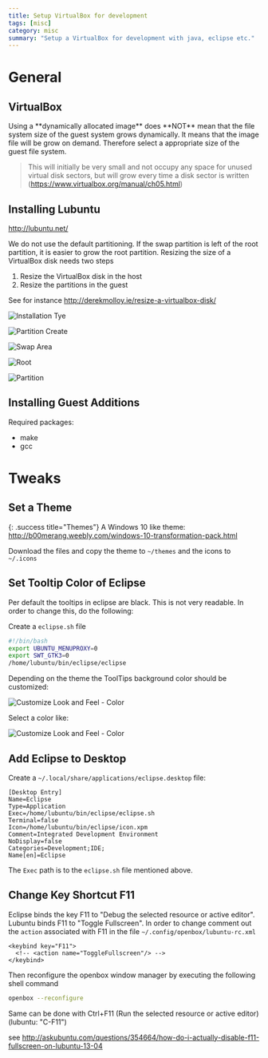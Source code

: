 ```yaml
---
title: Setup VirtualBox for development
tags: [misc]
category: misc
summary: "Setup a VirtualBox for development with java, eclipse etc."
---
```


# General

## VirtualBox

<div class="danger" title="Dynamically allocated image" markdown="1">
Using a **dynamically allocated image** does **NOT** mean that the file system size of the guest system grows dynamically. It means that the image file will be grow on demand. Therefore select a appropriate size of the guest file system. 

> This will initially be very small and not occupy any space for unused virtual disk sectors, but will grow every time a disk sector is written  
(https://www.virtualbox.org/manual/ch05.html) 

</div>

## Installing Lubuntu

<http://lubuntu.net/>

<div class="success" title="Partition" markdown="1">
We do not use the default partitioning. If the swap partition is left of the root partition, it is easier to grow the root partition. Resizing the size of a VirtualBox disk needs two steps

1. Resize the VirtualBox disk in the host
2. Resize the partitions in the guest

See for instance <http://derekmolloy.ie/resize-a-virtualbox-disk/>
</div>

![Installation Tye](setup_virtual_box_for_development/lubuntu_install_1.png  "Installation Type")

![Partition Create](setup_virtual_box_for_development/lubuntu_install_2.png  "Partition Create")

![Swap Area](setup_virtual_box_for_development/lubuntu_install_3.png  "Swap Area")

![Root](setup_virtual_box_for_development/lubuntu_install_4.png  "Root")

![Partition](setup_virtual_box_for_development/lubuntu_install_5.png  "Partition")


## Installing Guest Additions
 
 Required packages:
 
* make
* gcc

# Tweaks

## Set a Theme

{: .success title="Themes"}
A Windows 10 like theme:
<http://b00merang.weebly.com/windows-10-transformation-pack.html>

Download the files and copy the theme to `~/themes` and the icons to `~/.icons`

## Set Tooltip Color of Eclipse

Per default the tooltips in eclipse are black. This is not very readable. In order to change this, do the following:

Create a `eclipse.sh` file

~~~bash
#!/bin/bash
export UBUNTU_MENUPROXY=0
export SWT_GTK3=0
/home/lubuntu/bin/eclipse/eclipse
~~~

Depending on the theme the ToolTips background color should be customized:

![Customize Look and Feel - Color](setup_virtual_box_for_development/customizeLookAndFeel.png)

Select a color like:

![Customize Look and Feel - Color](setup_virtual_box_for_development/pickAColor.png)

## Add Eclipse to Desktop

Create a `~/.local/share/applications/eclipse.desktop` file:

~~~
[Desktop Entry]
Name=Eclipse
Type=Application
Exec=/home/lubuntu/bin/eclipse/eclipse.sh
Terminal=false
Icon=/home/lubuntu/bin/eclipse/icon.xpm
Comment=Integrated Development Environment
NoDisplay=false
Categories=Development;IDE;
Name[en]=Eclipse
~~~

The `Exec` path is to the `eclipse.sh` file mentioned above.

## Change Key Shortcut F11

Eclipse binds the key F11 to "Debug the selected resource or active editor". Lubuntu binds F11 to "Toggle Fullscreen". In order to change comment out the `action` associated with F11 in the file `~/.config/openbox/lubuntu-rc.xml`

~~~
<keybind key="F11">
  <!-- <action name="ToggleFullscreen"/> -->
</keybind>
~~~

Then reconfigure the openbox window manager by executing the following shell command

~~~bash
openbox --reconfigure
~~~

Same can be done with Ctrl+F11 (Run the selected resource or active editor) (lubuntu: "C-F11")

see <http://askubuntu.com/questions/354664/how-do-i-actually-disable-f11-fullscreen-on-lubuntu-13-04>
